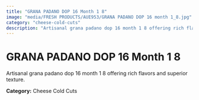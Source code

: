 ```yaml
---
title: "GRANA PADANO DOP 16 Month 1 8"
image: "media/FRESH PRODUCTS/AUE953/GRANA PADANO DOP 16 month 1_8.jpg"
category: "cheese-cold-cuts"
description: "Artisanal grana padano dop 16 month 1 8 offering rich flavors and superior texture."
---
```


# GRANA PADANO DOP 16 Month 1 8

Artisanal grana padano dop 16 month 1 8 offering rich flavors and superior texture.

**Category:** Cheese Cold Cuts
